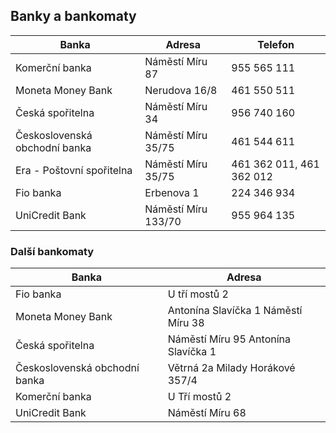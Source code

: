 ## Banky a bankomaty

| Banka                         | Adresa              | Telefon                 |
|-------------------------------|---------------------|-------------------------|
| Komerční banka                | Náměstí Míru 87     | 955 565 111             |
| Moneta Money Bank             | Nerudova 16/8       | 461 550 511             |
| Česká spořitelna              | Náměstí Míru 34     | 956 740 160             |
| Československá obchodní banka | Náměstí Míru 35/75  | 461 544 611             |
| Era - Poštovní spořitelna     | Náměstí Míru 35/75  | 461 362 011, 461 362 012 |
| Fio banka                     | Erbenova 1          | 224 346 934             |
| UniCredit Bank                | Náměstí Míru 133/70 | 955 964 135             |

### Další bankomaty

| Banka                         | Adresa                               |
|-------------------------------|--------------------------------------|
| Fio banka                     | U tří mostů 2                        |
| Moneta Money Bank             | Antonína Slavíčka 1 Náměstí Míru 38  |
| Česká spořitelna              | Náměstí Míru 95 Antonína Slavíčka 1  |
| Československá obchodní banka | Větrná 2a Milady Horákové 357/4      |
| Komerční banka                | U Tří mostů 2                        |
| UniCredit Bank                | Náměstí Míru 68                      |